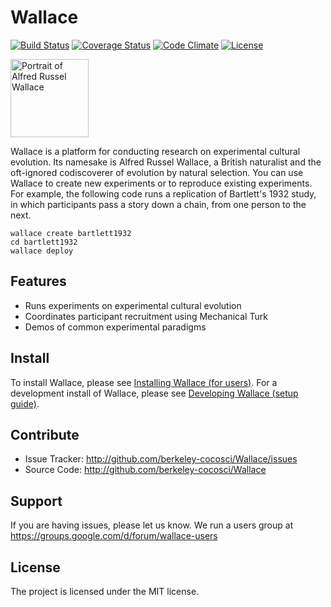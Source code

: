 Wallace
=======
[![Build Status](https://travis-ci.org/berkeley-cocosci/Wallace.svg?branch=master)](https://travis-ci.org/berkeley-cocosci/Wallace)
[![Coverage Status](https://coveralls.io/repos/github/berkeley-cocosci/Wallace/badge.svg?branch=master)](https://coveralls.io/github/berkeley-cocosci/Wallace?branch=master)
[![Code Climate](https://codeclimate.com/github/berkeley-cocosci/Wallace/badges/gpa.svg)](https://codeclimate.com/github/berkeley-cocosci/Wallace)
[![License](https://img.shields.io/github/license/berkeley-cocosci/Wallace.svg)](http://en.wikipedia.org/wiki/MIT_License)

<img src="portrait.jpg?raw=true" width="125" alt="Portrait of Alfred Russel Wallace">

Wallace is a platform for conducting research on experimental cultural evolution. Its namesake is Alfred Russel Wallace, a British naturalist and the oft-ignored codiscoverer of evolution by natural selection. You can use Wallace to create new experiments or to reproduce existing experiments. For example, the following code runs a replication of Bartlett's 1932 study, in which participants pass a story down a chain, from one person to the next.

    wallace create bartlett1932
    cd bartlett1932
    wallace deploy
    
Features
--------
- Runs experiments on experimental cultural evolution
- Coordinates participant recruitment using Mechanical Turk
- Demos of common experimental paradigms

Install
-------

To install Wallace, please see [Installing Wallace (for users)](docs/Installing-Wallace-(for-users).md).
For a development install of Wallace, please see [Developing Wallace (setup guide)](/docs/Developing-Wallace-(setup-guide).md).

Contribute
----------
- Issue Tracker: http://github.com/berkeley-cocosci/Wallace/issues
- Source Code: http://github.com/berkeley-cocosci/Wallace

Support
-------
If you are having issues, please let us know.
We run a users group at https://groups.google.com/d/forum/wallace-users

License
-------
The project is licensed under the MIT license.
